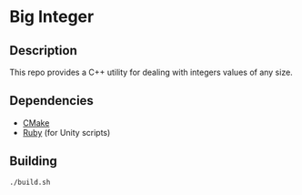 # Big Integer

## Description

This repo provides a C++ utility for dealing with integers values of any size.

## Dependencies
 * [CMake](https://cmake.org/download/)
 * [Ruby](https://www.ruby-lang.org/en/documentation/installation/) (for Unity scripts)

## Building

```
./build.sh
```
